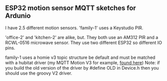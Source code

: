 ## ESP32 motion sensor MQTT sketches for Ardunio

I have 2.5 different motion sensors. 'family-1' uses a Keystudio PIR.

'office-2' and 'kitchen-2' are alike, but. They both use an AM312 PIR and a
RCWL-0516 microwave sensor. They use two different ESP32 so different
IO pins.

family-1 uses a homie v3 topic structure be default and must be matched
with a hubitat driver (my MQTT Motion V3 for example, 
[found here](https://github.com/ccoupe/hubitat)) Note: if you build the
old version of the driver by #define OLD in Device.h then you should use
the groovy V2 driver. 
